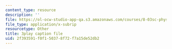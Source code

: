 ```yaml
---
content_type: resource
description: ''
file: https://ol-ocw-studio-app-qa.s3.amazonaws.com/courses/8-03sc-physics-iii-vibrations-and-waves-fall-2016/2f393591f0f150378f72f7a15de52db2_VkbtIDSHfSc.vtt
file_type: application/x-subrip
resourcetype: Other
title: 3play caption file
uid: 2f393591-f0f1-5037-8f72-f7a15de52db2
---
```

